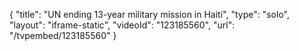 {
    "title": "UN ending 13-year military mission in Haiti",
    "type": "solo",
    "layout": "iframe-static",
    "videoId": "123185560",
    "url": "\/tvpembed\/123185560"
}
